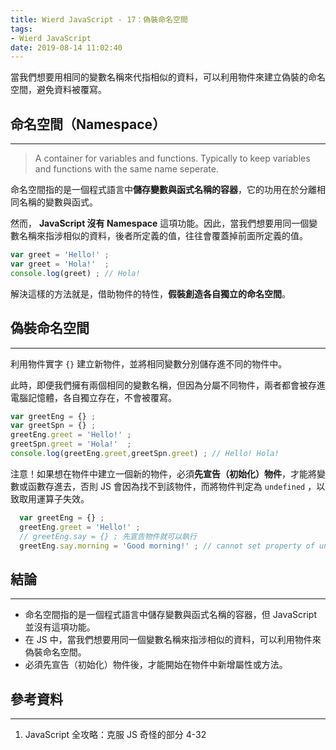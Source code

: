 ```yaml
---
title: Wierd JavaScript - 17：偽裝命名空間
tags:
- Wierd JavaScript
date: 2019-08-14 11:02:40
---
```


當我們想要用相同的變數名稱來代指相似的資料，可以利用物件來建立偽裝的命名空間，避免資料被覆寫。

<!-- more -->

## 命名空間（Namespace）
---

> A container for variables and functions.
> Typically to keep variables and functions with the same name seperate.



命名空間指的是一個程式語言中**儲存變數與函式名稱的容器**，它的功用在於分離相同名稱的變數與函式。

然而， **JavaScript 沒有 Namespace** 這項功能。因此，當我們想要用同一個變數名稱來指涉相似的資料，後者所定義的值，往往會覆蓋掉前面所定義的值。

```javascript
var greet = 'Hello!' ;
var greet = 'Hola!'  ;
console.log(greet) ; // Hola!
```

解決這樣的方法就是，借助物件的特性，**假裝創造各自獨立的命名空間**。



## 偽裝命名空間
---

利用物件實字 `{}` 建立新物件，並將相同變數分別儲存進不同的物件中。

此時，即便我們擁有兩個相同的變數名稱，但因為分屬不同物件，兩者都會被存進電腦記憶體，各自獨立存在，不會被覆寫。

```javascript
var greetEng = {} ;
var greetSpn = {} ;
greetEng.greet = 'Hello!' ;
greetSpn.greet = 'Hola!'  ;
console.log(greetEng.greet,greetSpn.greet) ; // Hello! Hola!
```

注意！如果想在物件中建立一個新的物件，必須**先宣告（初始化）物件**，才能將變數或函數存進去，否則 JS 會因為找不到該物件，而將物件判定為 `undefined` ，以致取用運算子失效。

```javascript
  var greetEng = {} ;
  greetEng.greet = 'Hello!' ;
  // greetEng.say = {} ; 先宣告物件就可以執行
  greetEng.say.morning = 'Good morning!' ; // cannot set property of undefined 
```



## 結論
---
* 命名空間指的是一個程式語言中儲存變數與函式名稱的容器，但 JavaScript 並沒有這項功能。
* 在 JS 中，當我們想要用同一個變數名稱來指涉相似的資料，可以利用物件來偽裝命名空間。
* 必須先宣告（初始化）物件後，才能開始在物件中新增屬性或方法。

## 參考資料
---
1. JavaScript 全攻略：克服 JS 奇怪的部分 4-32


